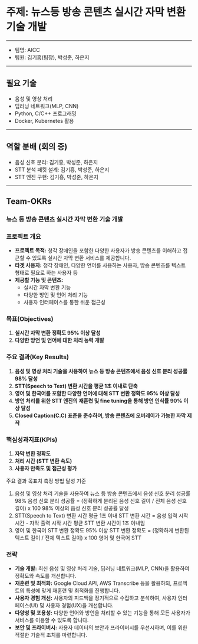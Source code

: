 # 주제: 뉴스등 방송 콘텐츠 실시간 자막 변환 기술 개발 
---

- 팀명: AICC
- 팀원: 김기흥(팀장), 박성준, 하은지
---

## 필요 기술
- 음성 및 영상 처리
- 딥러닝 네트워크(MLP, CNN)
- Python, C/C++ 프로그래밍
- Docker, Kubernetes 활용
---

## 역할 분배 (회의 중)
- 음성 신호 분리: 김기흥, 박성준, 하은지
- STT 분석 패킷 설계: 김기흥, 박성준, 하은지
- STT 엔진 구현: 김기흥, 박성준, 하은지
---

## Team-OKRs
### **뉴스 등 방송 콘텐츠 실시간 자막 변환 기술 개발** 

### 프로젝트 개요

- **프로젝트 목적:** 청각 장애인을 포함한 다양한 사용자가 방송 콘텐츠를 이해하고 접근할 수 있도록 실시간 자막 변환 서비스를 제공합니다.
- **타겟 사용자:** 청각 장애인, 다양한 언어를 사용하는 사용자, 방송 콘텐츠를 텍스트 형태로 필요로 하는 사용자 등
- **제공할 기능 및 콘텐츠:**
  - 실시간 자막 변환 기능
  - 다양한 방언 및 언어 처리 기능
  - 사용자 인터페이스를 통한 쉬운 접근성

### 목표(Objectives)

1. **실시간 자막 변환 정확도 95% 이상 달성**
2. **다양한 방언 및 언어에 대한 처리 능력 개발**

### 주요 결과(Key Results)

1. **음성 및 영상 처리 기술을 사용하여 뉴스 등 방송 콘텐츠에서 음성 신호 분리 성공률 98% 달성**
2. **STT(Speech to Text) 변환 시간을 평균 1초 이내로 단축**
3. **영어 및 한국어를 포함한 다양한 언어에 대해 STT 변환 정확도 95% 이상 달성**
4. **방언 처리를 위한 STT 엔진의 재훈련 및 fine tuning을 통해 방언 인식률 90% 이상 달성**
5. **Closed Caption(C.C) 표준을 준수하며, 방송 콘텐츠에 오버레이가 가능한 자막 제작**

### 핵심성과지표(KPIs)

1. **자막 변환 정확도**
2. **처리 시간 (STT 변환 속도)**
3. **사용자 만족도 및 접근성 평가**

주요 결과	목표치	측정 방법	달성 기준
1. 음성 및 영상 처리 기술을 사용하여 뉴스 등 방송 콘텐츠에서 음성 신호 분리 성공률	98%	음성 신호 분리 성공률 = (정확하게 분리된 음성 신호 길이 / 전체 음성 신호 길이) x 100	98% 이상의 음성 신호 분리 성공률 달성
2. STT(Speech to Text) 변환 시간	평균 1초 이내	STT 변환 시간 = 음성 입력 시작 시간 - 자막 출력 시작 시간	평균 STT 변환 시간이 1초 이내임
3. 영어 및 한국어 STT 변환 정확도	95% 이상	STT 변환 정확도 = (정확하게 변환된 텍스트 길이 / 전체 텍스트 길이) x 100	영어 및 한국어 STT
   
### 전략

- **기술 개발:** 최신 음성 및 영상 처리 기술, 딥러닝 네트워크(MLP, CNN)을 활용하여 정확도와 속도를 개선합니다.
- **재훈련 및 최적화:** Google Cloud API, AWS Transcribe 등을 활용하되, 프로젝트의 특성에 맞게 재훈련 및 최적화를 진행합니다.
- **사용자 경험 개선:** 사용자의 피드백을 정기적으로 수집하고 분석하여, 사용자 인터페이스(UI) 및 사용자 경험(UX)을 개선합니다.
- **다양성 및 포용성:** 다양한 언어와 방언을 처리할 수 있는 기능을 통해 모든 사용자가 서비스를 이용할 수 있도록 합니다.
- **보안 및 프라이버시:** 사용자 데이터의 보안과 프라이버시를 우선시하며, 이를 위한 적절한 기술적 조치를 마련합니다.
